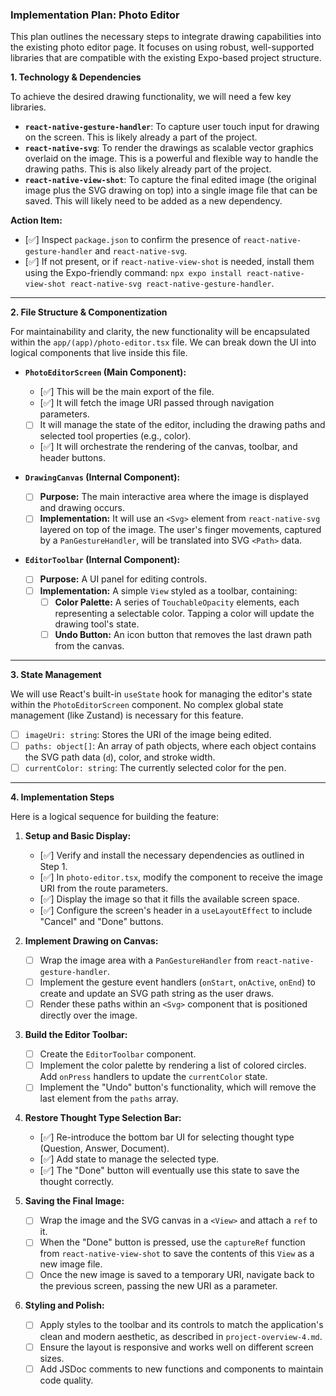 ### Implementation Plan: Photo Editor

This plan outlines the necessary steps to integrate drawing capabilities into the existing photo editor page. It focuses on using robust, well-supported libraries that are compatible with the existing Expo-based project structure.

**1. Technology & Dependencies**

To achieve the desired drawing functionality, we will need a few key libraries.

*   **`react-native-gesture-handler`**: To capture user touch input for drawing on the screen. This is likely already a part of the project.
*   **`react-native-svg`**: To render the drawings as scalable vector graphics overlaid on the image. This is a powerful and flexible way to handle the drawing paths. This is also likely already part of the project.
*   **`react-native-view-shot`**: To capture the final edited image (the original image plus the SVG drawing on top) into a single image file that can be saved. This will likely need to be added as a new dependency.

**Action Item:**
- [✅] Inspect `package.json` to confirm the presence of `react-native-gesture-handler` and `react-native-svg`.
- [✅] If not present, or if `react-native-view-shot` is needed, install them using the Expo-friendly command: `npx expo install react-native-view-shot react-native-svg react-native-gesture-handler`.

---

**2. File Structure & Componentization**

For maintainability and clarity, the new functionality will be encapsulated within the `app/(app)/photo-editor.tsx` file. We can break down the UI into logical components that live inside this file.

*   **`PhotoEditorScreen` (Main Component):**
    - [✅] This will be the main export of the file.
    - [✅] It will fetch the image URI passed through navigation parameters.
    - [ ] It will manage the state of the editor, including the drawing paths and selected tool properties (e.g., color).
    - [✅] It will orchestrate the rendering of the canvas, toolbar, and header buttons.

*   **`DrawingCanvas` (Internal Component):**
    - [ ] **Purpose:** The main interactive area where the image is displayed and drawing occurs.
    - [ ] **Implementation:** It will use an `<Svg>` element from `react-native-svg` layered on top of the image. The user's finger movements, captured by a `PanGestureHandler`, will be translated into SVG `<Path>` data.

*   **`EditorToolbar` (Internal Component):**
    - [ ] **Purpose:** A UI panel for editing controls.
    - [ ] **Implementation:** A simple `View` styled as a toolbar, containing:
        - [ ] **Color Palette:** A series of `TouchableOpacity` elements, each representing a selectable color. Tapping a color will update the drawing tool's state.
        - [ ] **Undo Button:** An icon button that removes the last drawn path from the canvas.

---

**3. State Management**

We will use React's built-in `useState` hook for managing the editor's state within the `PhotoEditorScreen` component. No complex global state management (like Zustand) is necessary for this feature.

- [ ] `imageUri: string`: Stores the URI of the image being edited.
- [ ] `paths: object[]`: An array of path objects, where each object contains the SVG path data (`d`), color, and stroke width.
- [ ] `currentColor: string`: The currently selected color for the pen.

---

**4. Implementation Steps**

Here is a logical sequence for building the feature:

1.  **Setup and Basic Display:**
    - [✅] Verify and install the necessary dependencies as outlined in Step 1.
    - [✅] In `photo-editor.tsx`, modify the component to receive the image URI from the route parameters.
    - [✅] Display the image so that it fills the available screen space.
    - [✅] Configure the screen's header in a `useLayoutEffect` to include "Cancel" and "Done" buttons.

2.  **Implement Drawing on Canvas:**
    - [ ] Wrap the image area with a `PanGestureHandler` from `react-native-gesture-handler`.
    - [ ] Implement the gesture event handlers (`onStart`, `onActive`, `onEnd`) to create and update an SVG path string as the user draws.
    - [ ] Render these paths within an `<Svg>` component that is positioned directly over the image.

3.  **Build the Editor Toolbar:**
    - [ ] Create the `EditorToolbar` component.
    - [ ] Implement the color palette by rendering a list of colored circles. Add `onPress` handlers to update the `currentColor` state.
    - [ ] Implement the "Undo" button's functionality, which will remove the last element from the `paths` array.

4.  **Restore Thought Type Selection Bar:**
    - [✅] Re-introduce the bottom bar UI for selecting thought type (Question, Answer, Document).
    - [✅] Add state to manage the selected type.
    - [✅] The "Done" button will eventually use this state to save the thought correctly.

5.  **Saving the Final Image:**
    - [ ] Wrap the image and the SVG canvas in a `<View>` and attach a `ref` to it.
    - [ ] When the "Done" button is pressed, use the `captureRef` function from `react-native-view-shot` to save the contents of this `View` as a new image file.
    - [ ] Once the new image is saved to a temporary URI, navigate back to the previous screen, passing the new URI as a parameter.

6.  **Styling and Polish:**
    - [ ] Apply styles to the toolbar and its controls to match the application's clean and modern aesthetic, as described in `project-overview-4.md`.
    - [ ] Ensure the layout is responsive and works well on different screen sizes.
    - [ ] Add JSDoc comments to new functions and components to maintain code quality. 